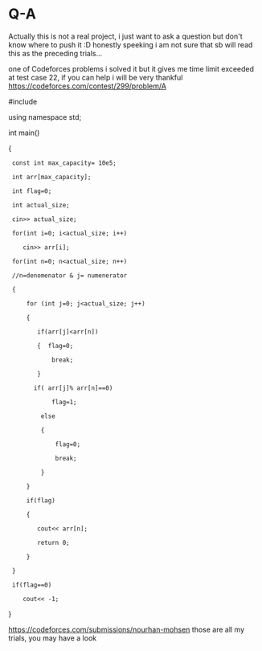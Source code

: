 # Q-A
Actually this is not a real project, i just want to ask a question but don't know where to push it :D
honestly speeking i am not sure that sb will read this as the preceding trials...

one of Codeforces problems i solved it but it gives me time limit exceeded at test case 22, if you can help i will be very thankful 
https://codeforces.com/contest/299/problem/A

#include <iostream>

using namespace std;

int main()

{

     const int max_capacity= 10e5;

     int arr[max_capacity];

     int flag=0;

     int actual_size;

     cin>> actual_size;

     for(int i=0; i<actual_size; i++)

        cin>> arr[i];

     for(int n=0; n<actual_size; n++)   

     //n=denomenator & j= numenerator

     {

         for (int j=0; j<actual_size; j++)

         {

            if(arr[j]<arr[n])

            {  flag=0;

                break;

            }
                       
           if( arr[j]% arr[n]==0)

                flag=1;

             else

             {

                 flag=0;

                 break;

             }

         }

         if(flag)

         {

            cout<< arr[n];

            return 0;

         }

     }

     if(flag==0)

        cout<< -1;       

}

https://codeforces.com/submissions/nourhan-mohsen
 those are all my trials, you may have a look                
